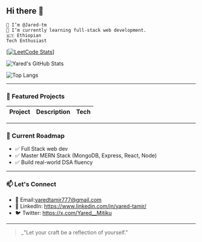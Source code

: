 ## Hi there 👋

    👋 I’m @Jared-tm
    🌱 I’m currently learning full-stack web development.
    🇪🇹 Ethiopian
    Tech Enthusiast



<!--
**Jared-tm/Jared-tm** is a ✨ _special_ ✨ repository because its `README.md` (this file) appears on your GitHub profile.

<h1 align="center">Hi, I'm Yared 👋</h1>
<p align="center">
  🚀 Electrical & Computer Engineering Student | Aspiring Embedded Systems & AI Engineer  
</p>

---

### 🧠 About Me

- 🎓 I'm studying Electrical and Computer Engineering at AAU.
- ⚙️ I’m interested in Embedded Systems, Robotics, and AI-powered hardware and software Engineering.
- 🧩 I love solving algorithmic problems and building real-world tech projects.
- 🛠️ Currently working on mastering the Full Stack app development and Data Structures & Algorithms.

---

### 📊 LeetCode & GitHub Stats

<!-- LeetCode Badge -->
[[![LeetCode Stats](https://leetcard.jacoblin.cool/Jared_tm?theme=dark&font=JetBrains+Mono)](https://leetcode.com/Jared_tm)]
<!-- GitHub Stats -->
![Yared's GitHub Stats](https://github-readme-stats.vercel.app/api?username=Jared-tm&show_icons=true&theme=github_dark)

<!-- Most Used Languages -->
![Top Langs](https://github-readme-stats.vercel.app/api/top-langs/?username=Jared-tm&layout=compact&theme=github_dark)

---

### 📁 Featured Projects

| Project | Description | Tech |
|--------|-------------|------|

---

### 🧭 Current Roadmap

- ✅ Full Stack web dev
- ✅ Master MERN Stack (MongoDB, Express, React, Node)
- ✅ Build real-world DSA fluency

---

### 📫 Let's Connect

- 📧 Email:yaredtamir777@gmail.com  
- 🔗 LinkedIn: https://www.linkedin.com/in/yared-tamir/
- 🐦 Twitter: https://x.com/Yared__Mitiku
---

> _"Let your craft be a reflection of yourself."


